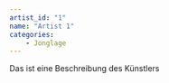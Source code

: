 ```yaml
---
artist_id: "1"
name: "Artist 1"
categories:
    - Jonglage
---
```

Das ist eine Beschreibung des Künstlers
